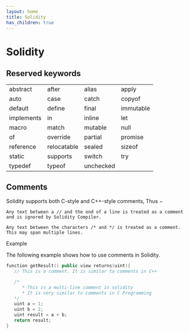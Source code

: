 ```yaml
---
layout: home
title: Solidity
has_children: true
---
```


# Solidity
## Reserved keywords

<table>
<tr>
<td>abstract</td>
<td>after</td>
<td>alias</td>
<td>apply</td>
</tr>
<tr>
<td>auto</td>
<td>case</td>
<td>catch</td>
<td>copyof</td>
</tr>
<tr>
<td>default</td>
<td>define</td>
<td>final</td>
<td>immutable</td>
</tr>
<tr>
<td>implements</td>
<td>in</td>
<td>inline</td>
<td>let</td>
</tr>
<tr>
<td>macro</td>
<td>match</td>
<td>mutable</td>
<td>null</td>
</tr>
<tr>
<td>of</td>
<td>override</td>
<td>partial</td>
<td>promise</td>
</tr>
<tr>
<td>reference</td>
<td>relocatable</td>
<td>sealed</td>
<td>sizeof</td>
</tr>
<tr>
<td>static</td>
<td>supports</td>
<td>switch</td>
<td>try</td>
</tr>
<tr>
<td>typedef</td>
<td>typeof</td>
<td>unchecked</td>
</tr>
</table>

## Comments
Solidity supports both C-style and C++-style comments, Thus −

    Any text between a // and the end of a line is treated as a comment and is ignored by Solidity Compiler.

    Any text between the characters /* and */ is treated as a comment. This may span multiple lines.

Example

The following example shows how to use comments in Solidity.
```c++
function getResult() public view returns(uint){
   // This is a comment. It is similar to comments in C++

   /*
      * This is a multi-line comment in solidity
      * It is very similar to comments in C Programming
   */
   uint a = 1;
   uint b = 2;
   uint result = a + b;
   return result;
}
```
